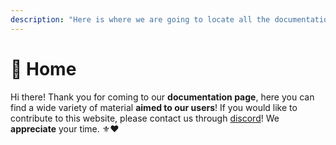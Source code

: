 ```yaml
---
description: "Here is where we are going to locate all the documentation, tutorials, interesting facts, and more about SpiralNodes! \U0001F30C"
---
```


# 🏡 Home

Hi there! Thank you for coming to our **documentation page**, here you can find a wide variety of material **aimed to our users**! If you would like to contribute to this website, please contact us through [discord](https://discord.spiralnodes.xyz/)! We **appreciate** your time. ⚜♥

